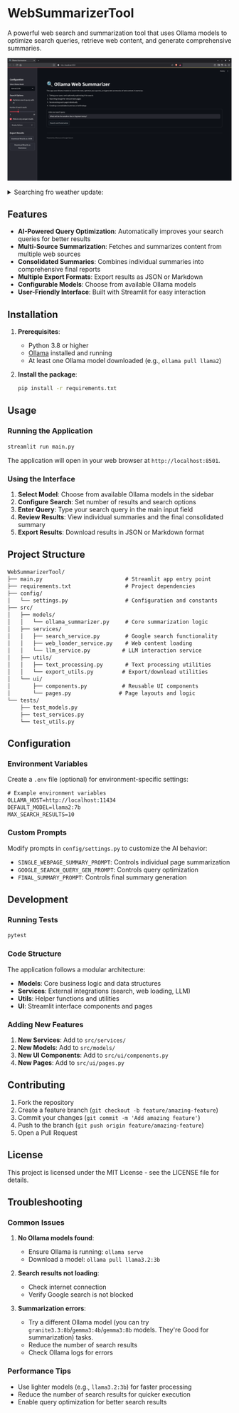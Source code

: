 # WebSummarizerTool

A powerful web search and summarization tool that uses Ollama models to optimize search queries, retrieve web content, and generate comprehensive summaries.

![Homepage image](images/homepage.png)

<details>
   <summary>Searching fro weather update:</summary>

![Search Query Generation](images/weather-test.png)
![Search Result](images/weather-test-result.png)
</details>

## Features

- **AI-Powered Query Optimization**: Automatically improves your search queries for better results
- **Multi-Source Summarization**: Fetches and summarizes content from multiple web sources
- **Consolidated Summaries**: Combines individual summaries into comprehensive final reports
- **Multiple Export Formats**: Export results as JSON or Markdown
- **Configurable Models**: Choose from available Ollama models
- **User-Friendly Interface**: Built with Streamlit for easy interaction

## Installation

1. **Prerequisites**:
   - Python 3.8 or higher
   - [Ollama](https://ollama.ai/) installed and running
   - At least one Ollama model downloaded (e.g., `ollama pull llama2`)

2. **Install the package**:
   ```bash
   pip install -r requirements.txt
   ```

## Usage

### Running the Application

```bash
streamlit run main.py
```

The application will open in your web browser at `http://localhost:8501`.

### Using the Interface

1. **Select Model**: Choose from available Ollama models in the sidebar
2. **Configure Search**: Set number of results and search options
3. **Enter Query**: Type your search query in the main input field
4. **Review Results**: View individual summaries and the final consolidated summary
5. **Export Results**: Download results in JSON or Markdown format

## Project Structure

```
WebSummarizerTool/
├── main.py                          # Streamlit app entry point
├── requirements.txt                 # Project dependencies
├── config/
│   └── settings.py                  # Configuration and constants
├── src/
│   ├── models/
│   │   └── ollama_summarizer.py     # Core summarization logic
│   ├── services/
│   │   ├── search_service.py        # Google search functionality
│   │   ├── web_loader_service.py    # Web content loading
│   │   └── llm_service.py          # LLM interaction service
│   ├── utils/
│   │   ├── text_processing.py       # Text processing utilities
│   │   └── export_utils.py         # Export/download utilities
│   └── ui/
│       ├── components.py           # Reusable UI components
│       └── pages.py               # Page layouts and logic
└── tests/
    ├── test_models.py
    ├── test_services.py
    └── test_utils.py
```

## Configuration

### Environment Variables

Create a `.env` file (optional) for environment-specific settings:

```env
# Example environment variables
OLLAMA_HOST=http://localhost:11434
DEFAULT_MODEL=llama2:7b
MAX_SEARCH_RESULTS=10
```

### Custom Prompts

Modify prompts in `config/settings.py` to customize the AI behavior:

- `SINGLE_WEBPAGE_SUMMARY_PROMPT`: Controls individual page summarization
- `GOOGLE_SEARCH_QUERY_GEN_PROMPT`: Controls query optimization
- `FINAL_SUMMARY_PROMPT`: Controls final summary generation

## Development

### Running Tests

```bash
pytest
```

### Code Structure

The application follows a modular architecture:

- **Models**: Core business logic and data structures
- **Services**: External integrations (search, web loading, LLM)
- **Utils**: Helper functions and utilities
- **UI**: Streamlit interface components and pages

### Adding New Features

1. **New Services**: Add to `src/services/`
2. **New Models**: Add to `src/models/`
3. **New UI Components**: Add to `src/ui/components.py`
4. **New Pages**: Add to `src/ui/pages.py`

## Contributing

1. Fork the repository
2. Create a feature branch (`git checkout -b feature/amazing-feature`)
3. Commit your changes (`git commit -m 'Add amazing feature'`)
4. Push to the branch (`git push origin feature/amazing-feature`)
5. Open a Pull Request

## License

This project is licensed under the MIT License - see the LICENSE file for details.

## Troubleshooting

### Common Issues

1. **No Ollama models found**:
   - Ensure Ollama is running: `ollama serve`
   - Download a model: `ollama pull llama3.2:3b`

2. **Search results not loading**:
   - Check internet connection
   - Verify Google search is not blocked

3. **Summarization errors**:
   - Try a different Ollama model (you can try `granite3.3:8b`/`gemma3:4b`/`gemma3:8b` models. They're Good for summarization) tasks.
   - Reduce the number of search results
   - Check Ollama logs for errors

### Performance Tips

- Use lighter models (e.g., `llama3.2:3b`) for faster processing
- Reduce the number of search results for quicker execution
- Enable query optimization for better search results